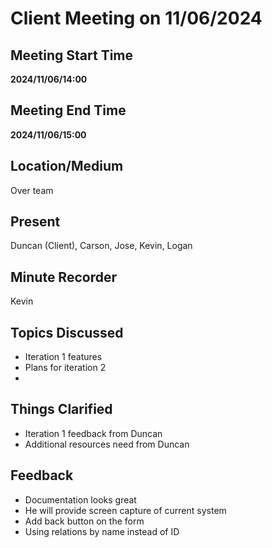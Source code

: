 # Client Meeting on 11/06/2024

## Meeting Start Time

**2024/11/06/14:00**

## Meeting End Time

**2024/11/06/15:00**

## Location/Medium

Over team

## Present

Duncan (Client), Carson, Jose, Kevin, Logan

## Minute Recorder

Kevin

## Topics Discussed

- Iteration 1 features
- Plans for iteration 2
- 
## Things Clarified

- Iteration 1 feedback from Duncan
- Additional resources need from Duncan

## Feedback
- Documentation looks great
- He will provide screen capture of current system
- Add back button on the form
- Using relations by name instead of ID